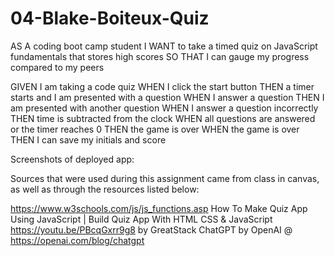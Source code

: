 # 04-Blake-Boiteux-Quiz

AS A coding boot camp student
I WANT to take a timed quiz on JavaScript fundamentals that stores high scores
SO THAT I can gauge my progress compared to my peers

GIVEN I am taking a code quiz
WHEN I click the start button
THEN a timer starts and I am presented with a question
WHEN I answer a question
THEN I am presented with another question
WHEN I answer a question incorrectly
THEN time is subtracted from the clock
WHEN all questions are answered or the timer reaches 0
THEN the game is over
WHEN the game is over
THEN I can save my initials and score

Screenshots of deployed app:

Sources that were used during this assignment came from class in canvas, as well as through the resources listed below:

https://www.w3schools.com/js/js_functions.asp
How To Make Quiz App Using JavaScript | Build Quiz App With HTML CSS & JavaScript https://youtu.be/PBcqGxrr9g8 by GreatStack
ChatGPT by OpenAI @ https://openai.com/blog/chatgpt